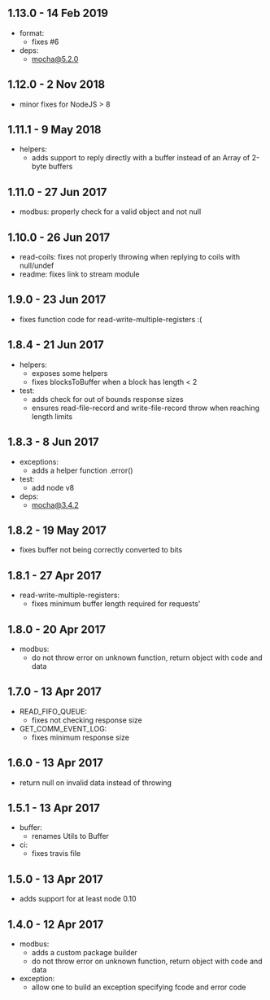 ## 1.13.0 - 14 Feb 2019

- format:
  - fixes #6
- deps:
  - mocha@5.2.0

## 1.12.0 - 2 Nov 2018

- minor fixes for NodeJS > 8

## 1.11.1 - 9 May 2018

- helpers:
  - adds support to reply directly with a buffer instead of an Array of 2-byte buffers

## 1.11.0 - 27 Jun 2017

- modbus: properly check for a valid object and not null

## 1.10.0 - 26 Jun 2017

- read-coils: fixes not properly throwing when replying to coils with null/undef
- readme: fixes link to stream module

## 1.9.0 - 23 Jun 2017

- fixes function code for read-write-multiple-registers :(

## 1.8.4 - 21 Jun 2017

- helpers:
  - exposes some helpers
  - fixes blocksToBuffer when a block has length < 2
- test:
  - adds check for out of bounds response sizes
  - ensures read-file-record and write-file-record throw when reaching length limits

## 1.8.3 - 8 Jun 2017

- exceptions:
  - adds a helper function .error()
- test:
  - add node v8
- deps:
  - mocha@3.4.2

## 1.8.2 - 19 May 2017

- fixes buffer not being correctly converted to bits

## 1.8.1 - 27 Apr 2017

- read-write-multiple-registers:
  - fixes minimum buffer length required for requests'

## 1.8.0 - 20 Apr 2017

- modbus:
  - do not throw error on unknown function, return object with code and data

## 1.7.0 - 13 Apr 2017

- READ_FIFO_QUEUE:
  - fixes not checking response size
- GET_COMM_EVENT_LOG:
  - fixes minimum response size

## 1.6.0 - 13 Apr 2017

- return null on invalid data instead of throwing

## 1.5.1 - 13 Apr 2017

- buffer:
    - renames Utils to Buffer
- ci:
    - fixes travis file

## 1.5.0 - 13 Apr 2017

- adds support for at least node 0.10

## 1.4.0 - 12 Apr 2017

- modbus:
    - adds a custom package builder
    - do not throw error on unknown function, return object with code and data
- exception:
    - allow one to build an exception specifying fcode and error code
